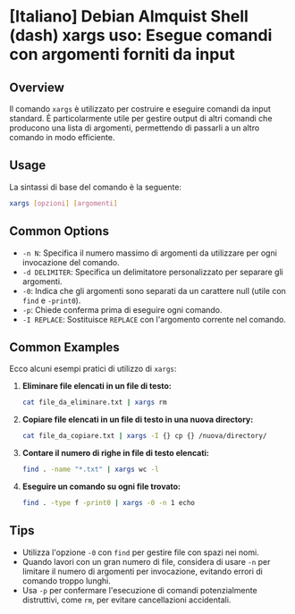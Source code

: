 # [Italiano] Debian Almquist Shell (dash) xargs uso: Esegue comandi con argomenti forniti da input

## Overview
Il comando `xargs` è utilizzato per costruire e eseguire comandi da input standard. È particolarmente utile per gestire output di altri comandi che producono una lista di argomenti, permettendo di passarli a un altro comando in modo efficiente.

## Usage
La sintassi di base del comando è la seguente:

```bash
xargs [opzioni] [argomenti]
```

## Common Options
- `-n N`: Specifica il numero massimo di argomenti da utilizzare per ogni invocazione del comando.
- `-d DELIMITER`: Specifica un delimitatore personalizzato per separare gli argomenti.
- `-0`: Indica che gli argomenti sono separati da un carattere null (utile con `find` e `-print0`).
- `-p`: Chiede conferma prima di eseguire ogni comando.
- `-I REPLACE`: Sostituisce `REPLACE` con l'argomento corrente nel comando.

## Common Examples
Ecco alcuni esempi pratici di utilizzo di `xargs`:

1. **Eliminare file elencati in un file di testo:**
   ```bash
   cat file_da_eliminare.txt | xargs rm
   ```

2. **Copiare file elencati in un file di testo in una nuova directory:**
   ```bash
   cat file_da_copiare.txt | xargs -I {} cp {} /nuova/directory/
   ```

3. **Contare il numero di righe in file di testo elencati:**
   ```bash
   find . -name "*.txt" | xargs wc -l
   ```

4. **Eseguire un comando su ogni file trovato:**
   ```bash
   find . -type f -print0 | xargs -0 -n 1 echo
   ```

## Tips
- Utilizza l'opzione `-0` con `find` per gestire file con spazi nei nomi.
- Quando lavori con un gran numero di file, considera di usare `-n` per limitare il numero di argomenti per invocazione, evitando errori di comando troppo lunghi.
- Usa `-p` per confermare l'esecuzione di comandi potenzialmente distruttivi, come `rm`, per evitare cancellazioni accidentali.